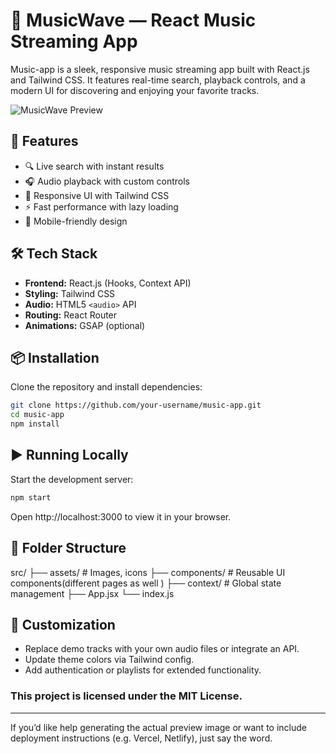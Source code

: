 # 🎵 MusicWave — React Music Streaming App

Music-app is a sleek, responsive music streaming app built with React.js and Tailwind CSS. It features real-time search, playback controls, and a modern UI for discovering and enjoying your favorite tracks.

![MusicWave Preview](.src/assets/musicapp.png)

## 🚀 Features

- 🔍 Live search with instant results
- 🎧 Audio playback with custom controls
- 🎨 Responsive UI with Tailwind CSS
- ⚡ Fast performance with lazy loading
- 📱 Mobile-friendly design

## 🛠️ Tech Stack

- **Frontend:** React.js (Hooks, Context API)
- **Styling:** Tailwind CSS
- **Audio:** HTML5 `<audio>` API
- **Routing:** React Router
- **Animations:** GSAP (optional)

## 📦 Installation

Clone the repository and install dependencies:

```bash
git clone https://github.com/your-username/music-app.git
cd music-app
npm install
``` 
## ▶️ Running Locally
Start the development server:

```bash
npm start
``` 
Open http://localhost:3000 to view it in your browser.

## 📁 Folder Structure


src/
├── assets/         # Images, icons
├── components/     # Reusable UI components(different pages as well )
├── context/        # Global state management
├── App.jsx
└── index.js


## 🧰 Customization
- Replace demo tracks with your own audio files or integrate an API.
- Update theme colors via Tailwind config.
- Add authentication or playlists for extended functionality.


### This project is licensed under the MIT License.


---

If you’d like help generating the actual preview image or want to include deployment instructions (e.g. Vercel, Netlify), just say the word.
